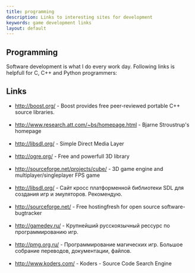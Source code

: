 ```yaml
---
title: programming
description: Links to interesting sites for development
keywords: game development links
layout: default
---
```

 
Programming
--
 
Software development is what I do every work day. Following links
is helpfull for C, C++ and Python programmers:
 
## Links
 - <a href="http://boost.org/">http://boost.org/</a> -  Boost provides free peer-reviewed portable C++ source libraries.  <br /><br /> 
 - <a href="http://www.research.att.com/~bs/homepage.html">http://www.research.att.com/~bs/homepage.html</a> -  Bjarne Stroustrup's homepage  <br /><br /> 
 - <a href="http://libsdl.org/">http://libsdl.org/</a> -  Simple Direct Media Layer <br /><br /> 
 - <a href="http://ogre.org/">http://ogre.org/</a> -  Free and powerfull 3D library <br /><br /> 
 - <a href="http://sourceforge.net/projects/cube/">http://sourceforge.net/projects/cube/</a> -  3D game engine and multiplayer/singleplayer FPS game <br /><br /> 
 - <a href="http://libsdl.org/">http://libsdl.org/</a> -  Сайт кросс платформенной библиотеки SDL для создания игр и эмуляторов. Рекомендую. <br /><br /> 
 - <a href="http://sourceforge.net/">http://sourceforge.net/</a> - Free hostingfresh for open source software- bugtracker <br /><br /> 
 - <a href="http://gamedev.ru/">http://gamedev.ru/</a> -  Крупнейший русскоязычный рессурс по программированию игр. <br /><br /> 
 - <a href="http://pmg.org.ru/">http://pmg.org.ru/</a> -  Программирование магических игр. Большое собрание переводов, документации, файлов. <br /><br /> 
 - <a href="http://www.koders.com/">http://www.koders.com/</a> - Koders - Source Code Search Engine <br /><br /> 
  
 
